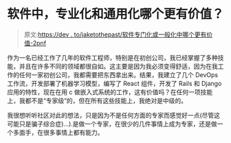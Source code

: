 # 软件中，专业化和通用化哪个更有价值？

> 原文:[https://dev . to/jaketothepast/软件专门化或一般化中哪个更有价值-2pnf](https://dev.to/jaketothepast/what-is-more-valuable-in-software-specialization-or-generalization-2pnf)

作为一名已经工作了几年的软件工程师，特别是在初创公司，我已经掌握了多种技能，并且在许多不同的领域都很自如。这主要是因为我必须变得舒适，因为在我工作的任何一家初创公司，我都需要把东西拿出来。结果，我建立了几个 DevOps 工作流，开发部署了机器学习模型，编写了 React 组件，开发了 Rails 和 Django 应用的特性，现在在用 c 做嵌入式系统的工作，这有价值吗？在任何一项技能上，我都不是“专家级”的，但在所有这些技能上，我绝对是中级的。

我很想听听社区对此的想法，只是因为不是任何方面的专家而感觉好一点(尽管这可能只是骗子综合症)...).是做一个专家，在很少的几件事情上成为专家，还是做一个多面手，在很多事情上都有能力。